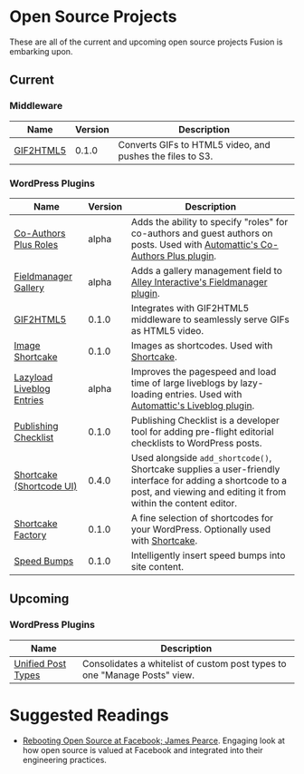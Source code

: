 # Open Source Projects

These are all of the current and upcoming open source projects Fusion is embarking upon.

## Current

### Middleware

Name | Version | Description
---- | ------- | -----------
[GIF2HTML5](https://github.com/fusioneng/gif2html5-app) | 0.1.0 | Converts GIFs to HTML5 video, and pushes the files to S3.

### WordPress Plugins

Name | Version | Description
---- | ------- | -----------
[Co-Authors Plus Roles](https://github.com/fusioneng/Co-Authors-Plus-Roles) | alpha | Adds the ability to specify "roles" for co-authors and guest authors on posts.  Used with [Automattic's Co-Authors Plus plugin](https://github.com/Automattic/Co-Authors-Plus).
[Fieldmanager Gallery](https://github.com/fusioneng/fieldmanager-gallery) | alpha | Adds a gallery management field to [Alley Interactive's Fieldmanager plugin](https://github.com/alleyinteractive/wordpress-fieldmanager).
[GIF2HTML5](https://github.com/fusioneng/gif2html5-plugin) | 0.1.0 | Integrates with GIF2HTML5 middleware to seamlessly serve GIFs as HTML5 video.
[Image Shortcake](https://github.com/fusioneng/image-shortcake) | 0.1.0 | Images as shortcodes. Used with [Shortcake](https://github.com/fusioneng/shortcake).
[Lazyload Liveblog Entries](https://github.com/fusioneng/lazyload-liveblog-entries) | alpha | Improves the pagespeed and load time of large liveblogs by lazy-loading entries. Used with [Automattic's Liveblog plugin](https://github.com/automattic/liveblog).
[Publishing Checklist](https://github.com/fusioneng/publishing-checklist) | 0.1.0 | Publishing Checklist is a developer tool for adding pre-flight editorial checklists to WordPress posts. 
[Shortcake (Shortcode UI)](https://github.com/fusioneng/Shortcake) | 0.4.0 | Used alongside `add_shortcode()`, Shortcake supplies a user-friendly interface for adding a shortcode to a post, and viewing and editing it from within the content editor.
[Shortcake Factory](https://github.com/fusioneng/shortcake-bakery) | 0.1.0 | A fine selection of shortcodes for your WordPress. Optionally used with [Shortcake](https://github.com/fusioneng/shortcake).
[Speed Bumps](https://github.com/fusioneng/speed-bumps) | 0.1.0 | Intelligently insert speed bumps into site content.

## Upcoming

### WordPress Plugins

Name | Description
---- | -----------
[Unified Post Types](https://github.com/fusioneng/Unified-Post-Types) | Consolidates a whitelist of custom post types to one "Manage Posts" view.

# Suggested Readings

* [Rebooting Open Source at Facebook; James Pearce](https://www.youtube.com/watch?v=fzL6Zoy_ndk). Engaging look at how open source is valued at Facebook and integrated into their engineering practices.
